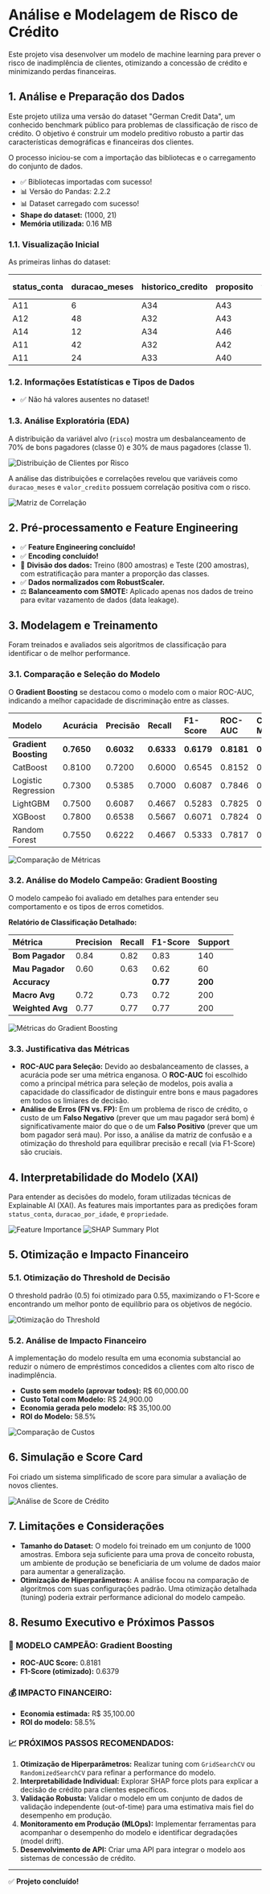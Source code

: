 # Análise e Modelagem de Risco de Crédito

Este projeto visa desenvolver um modelo de machine learning para prever o risco de inadimplência de clientes, otimizando a concessão de crédito e minimizando perdas financeiras.

## 1. Análise e Preparação dos Dados

Este projeto utiliza uma versão do dataset "German Credit Data", um conhecido benchmark público para problemas de classificação de risco de crédito. O objetivo é construir um modelo preditivo robusto a partir das características demográficas e financeiras dos clientes.

O processo iniciou-se com a importação das bibliotecas e o carregamento do conjunto de dados.

-   ✅ Bibliotecas importadas com sucesso!
-   📊 Versão do Pandas: 2.2.2
-   📊 Dataset carregado com sucesso!
-   **Shape do dataset:** (1000, 21)
-   **Memória utilizada:** 0.16 MB

### 1.1. Visualização Inicial

As primeiras linhas do dataset:

| status\_conta | duracao\_meses | historico\_credito | proposito | valor\_credito | conta\_poupanca | tempo\_emprego | taxa\_parcela | estado\_civil | outros\_devedores | tempo\_residenci a | propriedade | idade | outros\_planos | tipo\_residencia | num\_creditos | tipo\_emprego | num\_dependentes | possui\_telefone | trabalhador\_estrangeiro | risco |
| :--- | :--- | :--- | :--- | :--- | :--- | :--- | :--- | :--- | :--- | :--- | :--- | :--- | :--- | :--- | :--- | :--- | :--- | :--- | :--- | :--- |
| A11 | 6 | A34 | A43 | 1169 | A65 | A75 | 4 | A93 | A101 | 4 | A121 | 67 | A143 | A152 | 2 | A173 | 1 | A192 | A201 | 0 |
| A12 | 48 | A32 | A43 | 5951 | A61 | A73 | 2 | A92 | A101 | 2 | A121 | 22 | A143 | A152 | 1 | A173 | 1 | A191 | A201 | 1 |
| A14 | 12 | A34 | A46 | 2096 | A61 | A74 | 2 | A93 | A101 | 3 | A121 | 49 | A143 | A152 | 1 | A172 | 2 | A191 | A201 | 0 |
| A11 | 42 | A32 | A42 | 7882 | A61 | A74 | 2 | A93 | A103 | 4 | A122 | 45 | A143 | A153 | 1 | A173 | 2 | A191 | A201 | 0 |
| A11 | 24 | A33 | A40 | 4870 | A61 | A73 | 3 | A93 | A101 | 4 | A124 | 53 | A143 | A153 | 2 | A173 | 2 | A191 | A201 | 1 |

### 1.2. Informações Estatísticas e Tipos de Dados

-   ✅ Não há valores ausentes no dataset!

### 1.3. Análise Exploratória (EDA)

A distribuição da variável alvo (`risco`) mostra um desbalanceamento de 70% de bons pagadores (classe 0) e 30% de maus pagadores (classe 1).

![Distribuição de Clientes por Risco](./img/1.png)

A análise das distribuições e correlações revelou que variáveis como `duracao_meses` e `valor_credito` possuem correlação positiva com o risco.

![Matriz de Correlação](./img/3.png)

## 2. Pré-processamento e Feature Engineering

-   ✅ **Feature Engineering concluído!**
-   ✅ **Encoding concluído!**
-   🔄 **Divisão dos dados:** Treino (800 amostras) e Teste (200 amostras), com estratificação para manter a proporção das classes.
-   ✅ **Dados normalizados com RobustScaler.**
-   ⚖️ **Balanceamento com SMOTE:** Aplicado apenas nos dados de treino para evitar vazamento de dados (data leakage).

## 3. Modelagem e Treinamento

Foram treinados e avaliados seis algoritmos de classificação para identificar o de melhor performance.

### 3.1. Comparação e Seleção do Modelo

O **Gradient Boosting** se destacou como o modelo com o maior ROC-AUC, indicando a melhor capacidade de discriminação entre as classes.

| Modelo | Acurácia | Precisão | Recall | F1-Score | ROC-AUC | CV-Mean | CV-Std |
| :--- | :--- | :--- | :--- | :--- | :--- | :--- | :--- |
| **Gradient Boosting** | **0.7650** | **0.6032** | **0.6333** | **0.6179** | **0.8181** | **0.9073** | **0.0848** |
| CatBoost | 0.8100 | 0.7200 | 0.6000 | 0.6545 | 0.8152 | 0.9186 | 0.0748 |
| Logistic Regression | 0.7300 | 0.5385 | 0.7000 | 0.6087 | 0.7846 | 0.8216 | 0.0410 |
| LightGBM | 0.7500 | 0.6087 | 0.4667 | 0.5283 | 0.7825 | 0.9114 | 0.0838 |
| XGBoost | 0.7800 | 0.6538 | 0.5667 | 0.6071 | 0.7824 | 0.9073 | 0.0917 |
| Random Forest | 0.7550 | 0.6222 | 0.4667 | 0.5333 | 0.7817 | 0.9283 | 0.0695 |

![Comparação de Métricas](./img/4.png)

### 3.2. Análise do Modelo Campeão: Gradient Boosting

O modelo campeão foi avaliado em detalhes para entender seu comportamento e os tipos de erros cometidos.

**Relatório de Classificação Detalhado:**

| Métrica | Precision | Recall | F1-Score | Support |
| :--- | :--- | :--- | :--- | :--- |
| **Bom Pagador** | 0.84 | 0.82 | 0.83 | 140 |
| **Mau Pagador** | 0.60 | 0.63 | 0.62 | 60 |
| **Accuracy** | | | **0.77** | **200** |
| **Macro Avg** | 0.72 | 0.73 | 0.72 | 200 |
| **Weighted Avg** | 0.77 | 0.77 | 0.77 | 200 |


![Métricas do Gradient Boosting](./img/5.png)

### 3.3. Justificativa das Métricas

-   **ROC-AUC para Seleção:** Devido ao desbalanceamento de classes, a acurácia pode ser uma métrica enganosa. O **ROC-AUC** foi escolhido como a principal métrica para seleção de modelos, pois avalia a capacidade do classificador de distinguir entre bons e maus pagadores em todos os limiares de decisão.
-   **Análise de Erros (FN vs. FP):** Em um problema de risco de crédito, o custo de um **Falso Negativo** (prever que um mau pagador será bom) é significativamente maior do que o de um **Falso Positivo** (prever que um bom pagador será mau). Por isso, a análise da matriz de confusão e a otimização do threshold para equilibrar precisão e recall (via F1-Score) são cruciais.

## 4. Interpretabilidade do Modelo (XAI)

Para entender as decisões do modelo, foram utilizadas técnicas de Explainable AI (XAI). As features mais importantes para as predições foram `status_conta`, `duracao_por_idade`, e `propriedade`.

![Feature Importance](./img/6.png)
![SHAP Summary Plot](./img/7.png)

## 5. Otimização e Impacto Financeiro

### 5.1. Otimização do Threshold de Decisão

O threshold padrão (0.5) foi otimizado para 0.55, maximizando o F1-Score e encontrando um melhor ponto de equilíbrio para os objetivos de negócio.

![Otimização do Threshold](./img/9.png)

### 5.2. Análise de Impacto Financeiro

A implementação do modelo resulta em uma economia substancial ao reduzir o número de empréstimos concedidos a clientes com alto risco de inadimplência.

-   **Custo sem modelo (aprovar todos):** R$ 60,000.00
-   **Custo Total com Modelo:** R$ 24,900.00
-   **Economia gerada pelo modelo:** R$ 35,100.00
-   **ROI do Modelo:** 58.5%

![Comparação de Custos](./img/10.png)

## 6. Simulação e Score Card

Foi criado um sistema simplificado de score para simular a avaliação de novos clientes.

![Análise de Score de Crédito](./img/11.png)

## 7. Limitações e Considerações

-   **Tamanho do Dataset:** O modelo foi treinado em um conjunto de 1000 amostras. Embora seja suficiente para uma prova de conceito robusta, um ambiente de produção se beneficiaria de um volume de dados maior para aumentar a generalização.
-   **Otimização de Hiperparâmetros:** A análise focou na comparação de algoritmos com suas configurações padrão. Uma otimização detalhada (tuning) poderia extrair performance adicional do modelo campeão.

## 8. Resumo Executivo e Próximos Passos

### 🎯 MODELO CAMPEÃO: Gradient Boosting
-   **ROC-AUC Score:** 0.8181
-   **F1-Score (otimizado):** 0.6379

### 💰 IMPACTO FINANCEIRO:
-   **Economia estimada:** R$ 35,100.00
-   **ROI do modelo:** 58.5%

### 📈 PRÓXIMOS PASSOS RECOMENDADOS:
1.  **Otimização de Hiperparâmetros:** Realizar tuning com `GridSearchCV` ou `RandomizedSearchCV` para refinar a performance do modelo.
2.  **Interpretabilidade Individual:** Explorar SHAP force plots para explicar a decisão de crédito para clientes específicos.
3.  **Validação Robusta:** Validar o modelo em um conjunto de dados de validação independente (out-of-time) para uma estimativa mais fiel do desempenho em produção.
4.  **Monitoramento em Produção (MLOps):** Implementar ferramentas para acompanhar o desempenho do modelo e identificar degradações (model drift).
5.  **Desenvolvimento de API:** Criar uma API para integrar o modelo aos sistemas de concessão de crédito.

---
✅ **Projeto concluído!**
